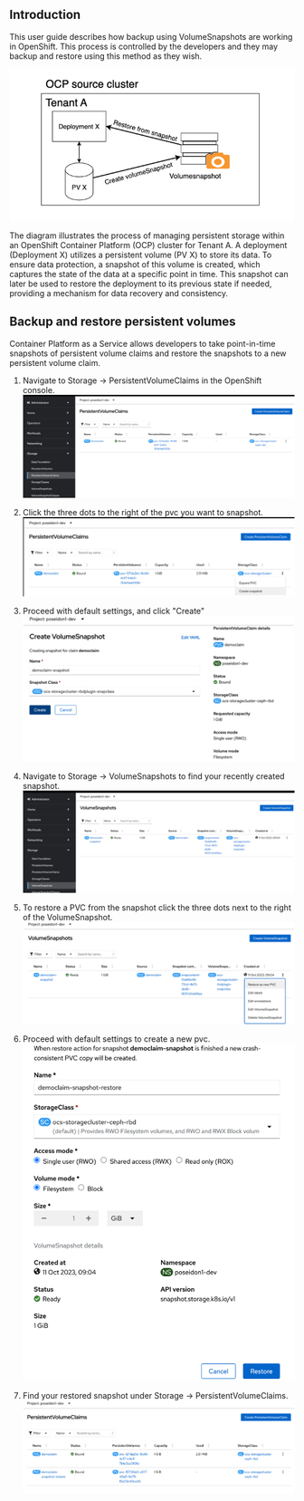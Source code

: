 ## Introduction
This user guide describes how backup using VolumeSnapshots are working in OpenShift. This process is controlled by the developers and they may backup and restore using this method as they wish. 

![image.png](../../../img/Storage/volumesnapshot.png)

The diagram illustrates the process of managing persistent storage within an OpenShift Container Platform (OCP) cluster for Tenant A. A deployment (Deployment X) utilizes a persistent volume (PV X) to store its data. To ensure data protection, a snapshot of this volume is created, which captures the state of the data at a specific point in time. This snapshot can later be used to restore the deployment to its previous state if needed, providing a mechanism for data recovery and consistency. 

## Backup and restore persistent volumes

Container Platform as a Service allows developers to take point-in-time snapshots of persistent volume claims and restore the snapshots to a new persistent volume claim.

1. Navigate to Storage -> PersistentVolumeClaims in the OpenShift console.
![image.png](../../../img/Storage/storage1.png)

2. Click the three dots to the right of the pvc you want to snapshot.
![image.png](../../../img/Storage/storage2.png)

3. Proceed with default settings, and click "Create"
![image.png](../../../img/Storage/storage3.png)

4. Navigate to Storage -> VolumeSnapshots to find your recently created snapshot.
![image.png](../../../img/Storage/storage4.png)

5. To restore a PVC from the snapshot click the three dots next to the right of the VolumeSnapshot.
![image.png](../../../img/Storage/storage5.png)

6. Proceed with default settings to create a new pvc.
![image.png](../../../img/Storage/storage6.png)

7. Find your restored snapshot under Storage -> PersistentVolumeClaims.
![image.png](../../../img/Storage/storage7.png)



